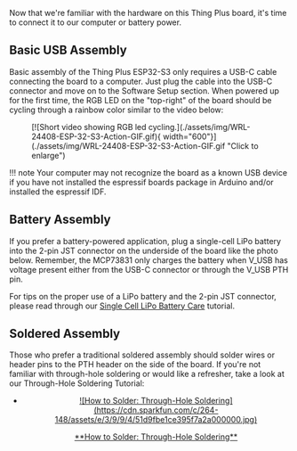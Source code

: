 Now that we're familiar with the hardware on this Thing Plus board, it's time to connect it to our computer or battery power.

## Basic USB Assembly

Basic assembly of the Thing Plus ESP32-S3 only requires a USB-C cable connecting the board to a computer. Just plug the cable into the USB-C connector and move on to the Software Setup section. When powered up for the first time, the RGB LED on the "top-right" of the board should be cycling through a rainbow color similar to the video below:

<figure markdown>
[![Short video showing RGB led cycling.](./assets/img/WRL-24408-ESP-32-S3-Action-GIF.gif){ width="600"}](./assets/img/WRL-24408-ESP-32-S3-Action-GIF.gif "Click to enlarge")
</figure>

!!! note
    Your computer may not recognize the board as a known USB device if you have not installed the espressif boards package in Arduino and/or installed the espressif IDF.

## Battery Assembly

If you prefer a battery-powered application, plug a single-cell LiPo battery into the 2-pin JST connector on the underside of the board like the photo below. Remember, the MCP73831 only charges the battery when V_USB has voltage present either from the USB-C connector or through the V_USB PTH pin.

For tips on the proper use of a LiPo battery and the 2-pin JST connector, please read through our [Single Cell LiPo Battery Care](https://learn.sparkfun.com/tutorials/single-cell-lipo-battery-care) tutorial.

## Soldered Assembly

Those who prefer a traditional soldered assembly should solder wires or header pins to the PTH header on the side of the board. If you're not familiar with through-hole soldering or would like a refresher, take a look at our Through-Hole Soldering Tutorial:

<div class="grid cards" markdown align="center">

-   <a href="https://learn.sparkfun.com/tutorials/5">
    <figure markdown>
    ![How to Solder: Through-Hole Soldering](https://cdn.sparkfun.com/c/264-148/assets/e/3/9/9/4/51d9fbe1ce395f7a2a000000.jpg)
    </figure>
    </a>
    <a href="https://learn.sparkfun.com/tutorials/5">**How to Solder: Through-Hole Soldering**
    </a>

</div>